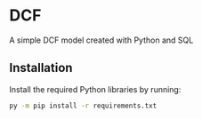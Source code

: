 # DCF
A simple DCF model created with Python and SQL


## Installation
Install the required Python libraries by running:
```bash
py -m pip install -r requirements.txt
